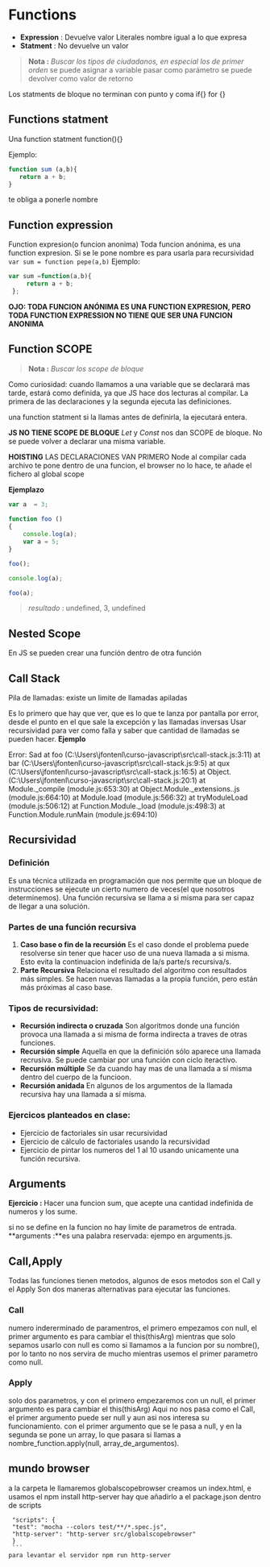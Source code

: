 # Functions
* **Expression** : Devuelve valor
    Literales nombre igual a lo que expresa
* **Statment** : No devuelve un valor

> **Nota :** *Buscar los tipos de ciudadanos, en especial los de primer orden*
> se puede asignar a variable
> pasar como parámetro
> se puede devolver como valor de retorno

Los statments de bloque no terminan con punto y coma
if{} for {}

## Functions statment
Una function statment function(){}

   Ejemplo:
   ```js
   function sum (a,b){
      return a + b;
   }
   ```

te obliga a ponerle nombre

## Function expression
Function expresion(o funcion anonima)
Toda funcion anónima, es una function expresion.
   Si se le pone nombre es para usarla para recursividad  ``` var sum = function pepe(a,b) ```
   Ejemplo:
   ```js
   var sum =function(a,b){
        return a + b;
    };
   ```
**OJO: TODA FUNCION ANÓNIMA ES UNA FUNCTION EXPRESION, PERO TODA FUNCTION EXPRESSION NO TIENE QUE SER UNA FUNCION ANONIMA**

##  Function SCOPE
> **Nota :** *Buscar los scope de bloque*

Como curiosidad: cuando llamamos a una variable que se declarará mas tarde, estará como definida, ya que JS hace dos lecturas al compilar. La primera de las declaraciones y la segunda ejecuta las definiciones.

una function statment si la llamas antes de definirla, la ejecutará entera.

**JS NO TIENE SCOPE DE BLOQUE**
*Let* y *Const* nos dan SCOPE de bloque. No se puede volver a declarar una misma variable.

**HOISTING** LAS DECLARACIONES VAN PRIMERO
Node al compilar cada archivo te pone dentro de una funcion, el browser no lo hace, te añade el fichero al global scope

**Ejemplazo**

```js
var a  = 3;
 
function foo ()
{
    console.log(a);
    var a = 5;
}

foo();

console.log(a);

foo(a);
```

> *resultado* : undefined, 3, undefined

##  Nested Scope
En JS se pueden crear una función dentro de otra función

## Call Stack
Pila de llamadas: existe un limite de llamadas apiladas

Es lo primero que hay que ver, que es lo que te lanza por pantalla por error, desde el punto en el que sale la excepción y las llamadas inversas
Usar recursividad para ver como falla y saber que cantidad de llamadas se pueden hacer.
**Ejemplo**

Error: Sad
    at foo (C:\Users\jfontenl\curso-javascript\src\call-stack.js:3:11)
    at bar (C:\Users\jfontenl\curso-javascript\src\call-stack.js:9:5)
    at qux (C:\Users\jfontenl\curso-javascript\src\call-stack.js:16:5)
    at Object.<anonymous> (C:\Users\jfontenl\curso-javascript\src\call-stack.js:20:1)
    at Module._compile (module.js:653:30)
    at Object.Module._extensions..js (module.js:664:10)
    at Module.load (module.js:566:32)
    at tryModuleLoad (module.js:506:12)
    at Function.Module._load (module.js:498:3)
    at Function.Module.runMain (module.js:694:10)


## Recursividad
### Definición
Es una técnica utilizada en programación que nos permite que un bloque de instrucciones se ejecute un cierto numero de veces(el que nosotros determinemos).
Una función recursiva se llama a si misma para ser capaz de llegar a una solución.
### Partes de una función recursiva
1. **Caso base o fin de la recursión** Es el caso donde el problema puede resolverse sin tener que hacer uso de una nueva llamada a si misma. Esto evita la continuacion indefinida de la/s parte/s recursiva/s.
2. **Parte Recursiva** Relaciona el resultado del algoritmo con resultados más simples. Se hacen nuevas llamadas a la propia función, pero están más próximas al caso base.

### Tipos de recursividad:
* **Recursión indirecta o cruzada** Son algoritmos donde una función provoca una llamada a si misma de forma indirecta a traves de otras funciones.
* **Recursión simple** Aquella en que la definición sólo aparece una llamada recrusiva. Se puede cambiar por una función con ciclo iteractivo.
* **Recursión múltiple** Se da cuando hay mas de una llamada a sí misma dentro del cuerpo de la funcioon.
* **Recursión anidada** En algunos de los argumentos de la llamada recursiva hay una llamada a sí mísma.

### Ejercicos planteados en clase:
* Ejercicio de factoriales sin usar recursividad
* Ejercicio de cálculo de factoriales usando la recursividad
* Ejercicio de pintar los numeros del 1 al 10 usando unicamente una función recursiva.


## Arguments
**Ejercicio :** Hacer una funcion sum, que acepte una cantidad indefinida de numeros y los sume.

si no se define en la funcion no hay limite de parametros de entrada.
**arguments :**es una palabra reservada: ejempo en arguments.js.

## Call,Apply 
Todas las funciones tienen metodos, algunos de esos metodos son el Call y el Apply
Son dos maneras alternativas para ejecutar las funciones.
### Call
numero indererminado de paramentros, el primero empezamos con null, el primer argumento es para cambiar el this(thisArg)
mientras que solo sepamos usarlo con null es como si llamamos a la funcion por su nombre(), por lo tanto no nos servira de mucho mientras usemos el primer parametro como null.
### Apply
solo dos parametros, y con el primero empezaremos con un null, el primer argumento es para cambiar el this(thisArg)
Aqui no nos pasa como el Call, el primer argumento puede ser null y aun asi nos interesa su funcionamiento.
con el primer argumento que se le pasa a null, y en la segunda se pone un array, lo que pasara si llamas a 
nombre_function.apply(null, array_de_argumentos).

## mundo browser
a la carpeta le llamaremos globalscopebrowser
creamos un index.html, e usamos el npm install http-server
hay que añadirlo a el package.json dentro de scripts
   ```
    "scripts": {
    "test": "mocha --colors test/**/*.spec.js",
    "http-server": "http-server src/globalscopebrowser"
    }
    ```
para levantar el servidor npm run http-server